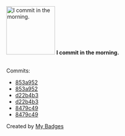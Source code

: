 <img src="https://my-badges.github.io/my-badges/morning-commits.png" alt="I commit in the morning." title="I commit in the morning." width="128">
<strong>I commit in the morning.</strong>
<br><br>

Commits:

- <a href="https://github.com/pfefferle/wordpress-activitypub/commit/853a9521f4b556a07de2acb6c84ae61af32e1077">853a952</a>
- <a href="https://github.com/Automattic/wordpress-activitypub/commit/853a9521f4b556a07de2acb6c84ae61af32e1077">853a952</a>
- <a href="https://github.com/pfefferle/wordpress-activitypub/commit/d22b4b360e33ee30e4aa658a8f71761a60c8337e">d22b4b3</a>
- <a href="https://github.com/Automattic/wordpress-activitypub/commit/d22b4b360e33ee30e4aa658a8f71761a60c8337e">d22b4b3</a>
- <a href="https://github.com/pfefferle/wordpress-activitypub/commit/8479c497eeffdd20687567bc097ac201d5c2a470">8479c49</a>
- <a href="https://github.com/Automattic/wordpress-activitypub/commit/8479c497eeffdd20687567bc097ac201d5c2a470">8479c49</a>


Created by <a href="https://github.com/my-badges/my-badges">My Badges</a>